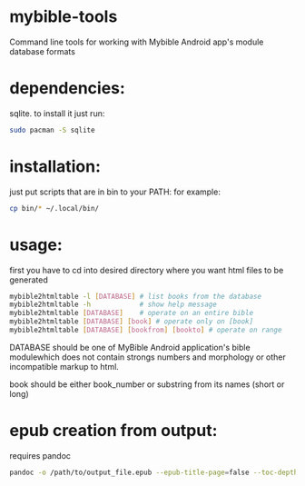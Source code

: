 # mybible-tools
Command line tools for working with Mybible Android app's module database formats

# dependencies:
sqlite. to install it just run:
```sh
sudo pacman -S sqlite
```

# installation:
just put scripts that are in bin to your PATH:
for example:
```sh
cp bin/* ~/.local/bin/
```
# usage:
first you have to cd into desired directory where you want html files to be generated
```sh
mybible2htmltable -l [DATABASE] # list books from the database
mybible2htmltable -h            # show help message
mybible2htmltable [DATABASE]    # operate on an entire bible
mybible2htmltable [DATABASE] [book] # operate only on [book]
mybible2htmltable [DATABASE] [bookfrom] [bookto] # operate on range
```
DATABASE should be one of MyBible Android application's bible modulewhich does not contain strongs numbers and morphology or other incompatible markup to html.

book should be either book_number or substring from its names (short or long)


# epub creation from output:
requires pandoc
```sh
pandoc -o /path/to/output_file.epub --epub-title-page=false --toc-depth=6 --split-level=2 --metadata=author:'some bible society' --metadata=title:'New Testament Patriarchal Text' --metadata=language:'el' --css=/path/to/style.css *
```

